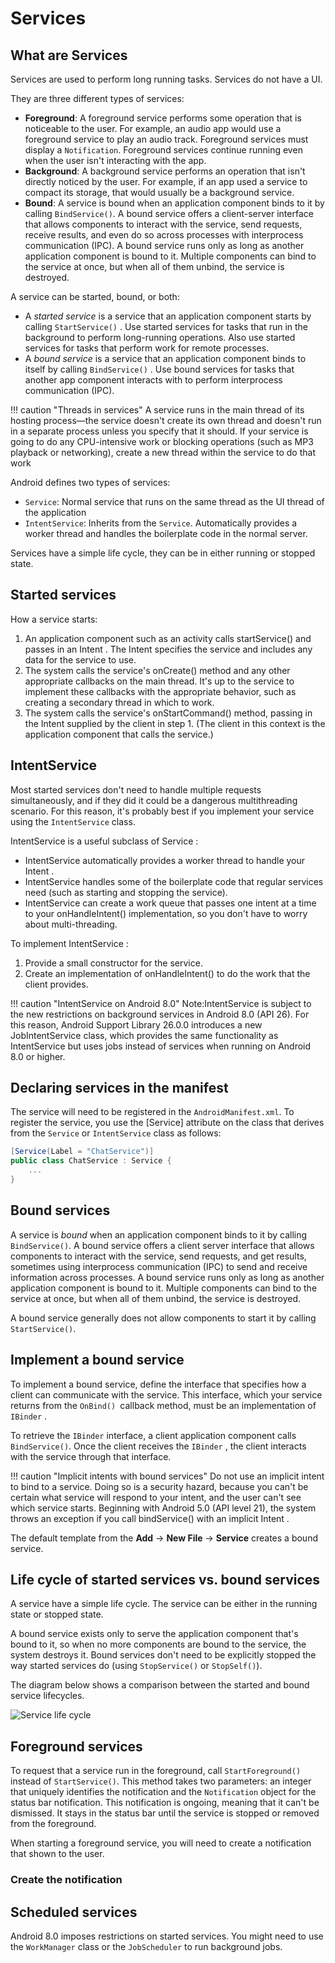 # Services

## What are Services

Services are used to perform long running tasks. Services do not have a UI.

They are three different types of services:

- **Foreground**: A foreground service performs some operation that is noticeable to the user. For example, an audio app would use a foreground service to play an audio track. Foreground services must display a `Notification`. Foreground services continue running even when the user isn't interacting with the app.
- **Background**: A background service performs an operation that isn't directly noticed by the user. For example, if an app used a service to compact its storage, that would usually be a background service.
- **Bound**: A service is bound when an application component binds to it by calling `BindService()`. A bound service offers a client-server interface that allows components to interact with the service, send requests, receive results, and even do so across processes with interprocess communication (IPC). A bound service runs only as long as another application component is bound to it. Multiple components can bind to the service at once, but when all of them unbind, the service is destroyed.

A service can be started, bound, or both:

- A _started service_ is a service that an application component starts by calling `StartService()` .
Use started services for tasks that run in the background to perform long-running operations. Also use started services for tasks that perform work for remote processes.
- A _bound service_ is a service that an application component binds to itself by calling `BindService()` .
Use bound services for tasks that another app component interacts with to perform interprocess communication (IPC).

!!! caution "Threads in services"
    A service runs in the main thread of its hosting process—the service doesn't create its own thread and doesn't run in a separate process unless you specify that it should. If your service is going to do any CPU-intensive work or blocking operations (such as MP3 playback or networking), create a new thread within the service to do that work

Android defines two types of services:

- `Service`: Normal service that runs on the same thread as the UI thread of the application
- `IntentService`: Inherits from the `Service`.  Automatically provides a worker thread and handles the boilerplate code in the normal server.

Services have a simple life cycle, they can be in either running or stopped state.


## Started services

How a service starts:

1. An application component such as an activity calls startService() and passes in an Intent . The Intent specifies the service and includes any data for the service to use.
2. The system calls the service's onCreate() method and any other appropriate callbacks on the main thread. It's up to the service to implement these callbacks with the appropriate behavior, such as creating a secondary thread in which to work.
3. The system calls the service's onStartCommand() method, passing in the Intent supplied by the client in step 1. (The client in this context is the application component that calls the service.)

## IntentService

Most started services don't need to handle multiple requests simultaneously, and if they did it could be a dangerous multithreading scenario. For this reason, it's probably best if you implement your service using the `IntentService` class.

IntentService is a useful subclass of Service :

- IntentService automatically provides a worker thread to handle your Intent .
- IntentService handles some of the boilerplate code that regular services need (such as starting and stopping the service).
- IntentService can create a work queue that passes one intent at a time to your onHandleIntent() implementation, so you don't have to worry about multi-threading.

To implement IntentService :

1. Provide a small constructor for the service.
2. Create an implementation of onHandleIntent() to do the work that the client provides.

!!! caution "IntentService on Android 8.0"
    Note:IntentService is subject to the new restrictions on background services in Android 8.0 (API 26). For this reason, Android Support Library 26.0.0 introduces a new JobIntentService class, which provides the same functionality as IntentService but uses jobs instead of services when running on Android 8.0 or higher.

## Declaring services in the manifest

The service will need to be registered in the `AndroidManifest.xml`. To register the service, you use the [Service] attribute on the class that derives from the `Service` or `IntentService` class as follows:

```csharp
[Service(Label = "ChatService")]
public class ChatService : Service {
    ...
}
```

## Bound services

A service is _bound_ when an application component binds to it by calling `BindService()`. A bound service offers a client server interface that allows components to interact with the service, send requests, and get results, sometimes using interprocess communication (IPC) to send and receive information across processes. A bound service runs only as long as another application component is bound to it. Multiple components can bind to the service at once, but when all of them unbind, the service is destroyed.

A bound service generally does not allow components to start it by calling `StartService()`.

## Implement a bound service

To implement a bound service, define the interface that specifies how a client can communicate with the service. This interface, which your service returns from the `OnBind() `callback method, must be an implementation of `IBinder` .

To retrieve the `IBinder` interface, a client application component calls `BindService()`. Once the client receives the `IBinder` , the client interacts with the service through that interface.


!!! caution "Implicit intents with bound services"
    Do not use an implicit intent to bind to a service. Doing so is a security hazard, because you can't be certain what service will respond to your intent, and the user can't see which service starts. Beginning with Android 5.0 (API level 21), the system throws an exception if you call bindService() with an implicit Intent .

The default template from the **Add** -> **New File** -> **Service** creates a bound service.

## Life cycle of started services vs. bound services

A service have a simple life cycle. The service can be either in the running state or stopped state.

A bound service exists only to serve the application component that's bound to it, so when no more components are bound to the service, the system destroys it. Bound services don't need to be explicitly stopped the way started services do (using `StopService()` or `StopSelf()`).

The diagram below shows a comparison between the started and bound service lifecycles.

![Service life cycle][1]

## Foreground services

To request that a service run in the foreground, call `StartForeground()` instead of `StartService()`. This method takes two parameters: an integer that uniquely identifies the notification and the `Notification` object for the status bar notification. This notification is ongoing, meaning that it can't be dismissed. It stays in the status bar until the service is stopped or removed from the foreground.

When starting a foreground service, you will need to create a notification that shown to the user.

### Create the notification



## Scheduled services

Android 8.0 imposes restrictions on started services. You might need to use the `WorkManager` class or the `JobScheduler` to run background jobs.

[1]: /images/service-lifecycle.png